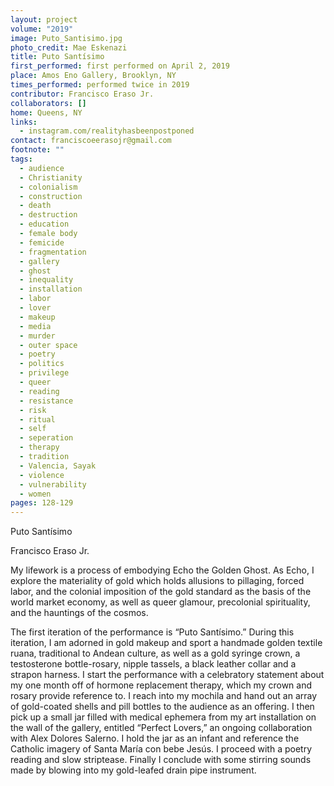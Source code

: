 ```yaml
---
layout: project
volume: "2019"
image: Puto_Santisimo.jpg
photo_credit: Mae Eskenazi
title: Puto Santísimo
first_performed: first performed on April 2, 2019
place: Amos Eno Gallery, Brooklyn, NY
times_performed: performed twice in 2019
contributor: Francisco Eraso Jr.
collaborators: []
home: Queens, NY
links:
  - instagram.com/realityhasbeenpostponed
contact: franciscoeerasojr@gmail.com
footnote: ""
tags:
  - audience
  - Christianity
  - colonialism
  - construction
  - death
  - destruction
  - education
  - female body
  - femicide
  - fragmentation
  - gallery
  - ghost
  - inequality
  - installation
  - labor
  - lover
  - makeup
  - media
  - murder
  - outer space
  - poetry
  - politics
  - privilege
  - queer
  - reading
  - resistance
  - risk
  - ritual
  - self
  - seperation
  - therapy
  - tradition
  - Valencia, Sayak
  - violence
  - vulnerability
  - women
pages: 128-129
---
```


Puto Santísimo

Francisco Eraso Jr.

My lifework is a process of embodying Echo the Golden Ghost. As Echo, I explore the materiality of gold which holds allusions to pillaging, forced labor, and the colonial imposition of the gold standard as the basis of the world market economy, as well as queer glamour, precolonial spirituality, and the hauntings of the cosmos.

The first iteration of the performance is “Puto Santísimo.” During this iteration, I am adorned in gold makeup and sport a handmade golden textile ruana, traditional to Andean culture, as well as a gold syringe crown, a testosterone bottle-rosary, nipple tassels, a black leather collar and a strapon harness. I start the performance with a celebratory statement about my one month off of hormone replacement therapy, which my crown and rosary provide reference to. I reach into my mochila and hand out an array of gold-coated shells and pill bottles to the audience as an offering. I then pick up a small jar filled with medical ephemera from my art installation on the wall of the gallery, entitled “Perfect Lovers,” an ongoing collaboration with Alex Dolores Salerno. I hold the jar as an infant and reference the Catholic imagery of Santa María con bebe Jesús. I proceed with a poetry reading and slow striptease. Finally I conclude with some stirring sounds made by blowing into my gold-leafed drain pipe instrument.
